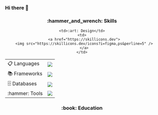 ### Hi there 👋

<!--
**crooney36/crooney36** is a ✨ _special_ ✨ repository because its `README.md` (this file) appears on your GitHub profile.

Here are some ideas to get you started:

- 🔭 I’m currently working on ...
- 🌱 I’m currently learning ...
- 👯 I’m looking to collaborate on ...
- 🤔 I’m looking for help with ...
- 💬 Ask me about ...
- 📫 How to reach me: ...
- 😄 Pronouns: ...
- ⚡ Fun fact: ...
-->



<div id="skills" align="center">
  <h3>:hammer_and_wrench: Skills </h3>
<table align="center">

<tr>
  <td>📋 Languages</td>
  <td>
    <a href="https://skillicons.dev">
      <img src="https://skillicons.dev/icons?i=js,ts,html,css,java,python&perline=3" />
    </a>
  </td>
<tr/>

  <tr>
  <td>📚 Frameworks</td>
  <td>
     <a href="https://skillicons.dev">
        <img src="https://skillicons.dev/icons?i=react,vue,astro,nextjs,express,spring&perline=5" />   
    </a>
  </td>
  </tr>
  
<tr>
  <td>🗄️ Databases</td>
   <td>
    <a href="https://skillicons.dev">
      <img src="https://skillicons.dev/icons?i=postgres,graphql,dynamodb&perline=5" />
    </a>
  </td>
  </tr>

  <tr>
  <td>:hammer: Tools</td>
  <td>
    <a href="https://skillicons.dev">
     <img src="https://skillicons.dev/icons?i=git,aws,github,vite,nodejs&perline=5" />
    </a>
  </td>
  </tr>
  <tr>
  
    <td>:art: Design</td>
    <td>
      <a href="https://skillicons.dev">
      <img src="https://skillicons.dev/icons?i=figma,ps&perline=5" />
      </a>
    </td>
</tr>
</table>
</div>
<div id="Education" align="center">
<h3>:book: Education</h3>




